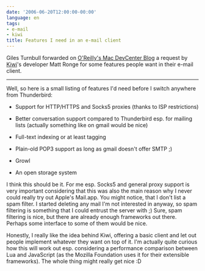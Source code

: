 ```yaml
---
date: '2006-06-20T12:00:00-00:00'
language: en
tags:
- e-mail
- kiwi
title: Features I need in an e-mail client
---
```



Giles Turnbull forwarded on [O'Reilly's Mac DevCenter Blog](http://www.oreillynet.com/mac/blog/2006/06/what_would_you_like_from_a_new.html) a request by [Kiwi](http://www.theronge.com/kiwi/)'s developer Matt Ronge for some features people want in their e-mail client. 

-------------------------------



Well, so here is a small listing of features I'd need before I switch anywhere from Thunderbird:



* Support for HTTP/HTTPS and Socks5 proxies (thanks to ISP restrictions)

* Better conversation support compared to Thunderbird esp. for mailing lists (actually something like on gmail would be nice)

* Full-text indexing or at least tagging

* Plain-old POP3 support as long as gmail doesn't offer SMTP ;)

* Growl

* An open storage system



I think this should be it. For me esp. Socks5 and general proxy support is very important considering that this was also the main reason why I never could really try out Apple's Mail.app. You might notice, that I don't list a spam filter. I started deleting any mail I'm not interested in anyway, so spam filtering is something that I could entrust the server with ;) Sure, spam filtering is nice, but there are already enough frameworks out there. Perhaps some interface to some of them would be nice.



Honestly, I really like the idea behind Kiwi, offering a basic client and let out people implement whatever they want on top of it. I'm actually quite curious how this will work out esp. considering a performance comparison between Lua and JavaScript (as the Mozilla Foundation uses it for their extensible frameworks). The whole thing might really get nice :D